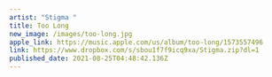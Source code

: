 ```yaml
---
artist: "Stigma "
title: Too Long
new_image: /images/too-long.jpg
apple_link: https://music.apple.com/us/album/too-long/1573557496
link: https://www.dropbox.com/s/sbou1f7f9icq9xa/Stigma.zip?dl=1
published_date: 2021-08-25T04:48:42.136Z
---
```

